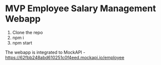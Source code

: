 # MVP Employee Salary Management Webapp

1. Clone the repo
2. npm i
3. npm start

The webapp is integrated to MockAPI - https://62fbb248abd610251c0f4eed.mockapi.io/employee
